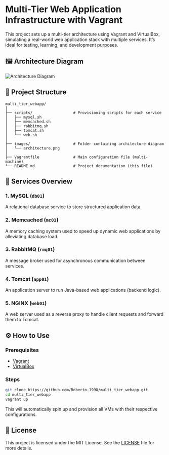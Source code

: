 # Multi-Tier Web Application Infrastructure with Vagrant

This project sets up a multi-tier architecture using Vagrant and VirtualBox, simulating a real-world web application stack with multiple services. It’s ideal for testing, learning, and development purposes.

## 🖼️ Architecture Diagram

![Architecture Diagram](images/architecture.png)

## 🧱 Project Structure

```
multi_tier_webapp/
│
├── scripts/                  # Provisioning scripts for each service
│   ├── mysql.sh
│   ├── memcached.sh
│   ├── rabbitmq.sh
│   ├── tomcat.sh
│   └── web.sh
│
├── images/                   # Folder containing architecture diagram
│   └── architecture.png
│
├── Vagrantfile               # Main configuration file (multi-machine)
└── README.md                 # Project documentation (this file)
```

## 🚀 Services Overview

### 1. **MySQL (`db01`)**
A relational database service to store structured application data.

### 2. **Memcached (`mc01`)**
A memory caching system used to speed up dynamic web applications by alleviating database load.

### 3. **RabbitMQ (`rmq01`)**
A message broker used for asynchronous communication between services.

### 4. **Tomcat (`app01`)**
An application server to run Java-based web applications (backend logic).

### 5. **NGINX (`web01`)**
A web server used as a reverse proxy to handle client requests and forward them to Tomcat.

## ⚙️ How to Use

### Prerequisites
- [Vagrant](https://www.vagrantup.com/)
- [VirtualBox](https://www.virtualbox.org/)

### Steps
```bash
git clone https://github.com/Roberto-1998/multi_tier_webapp.git
cd multi_tier_webapp
vagrant up
```

This will automatically spin up and provision all VMs with their respective configurations.

## 📄 License

This project is licensed under the MIT License. See the [LICENSE](LICENSE) file for more details.